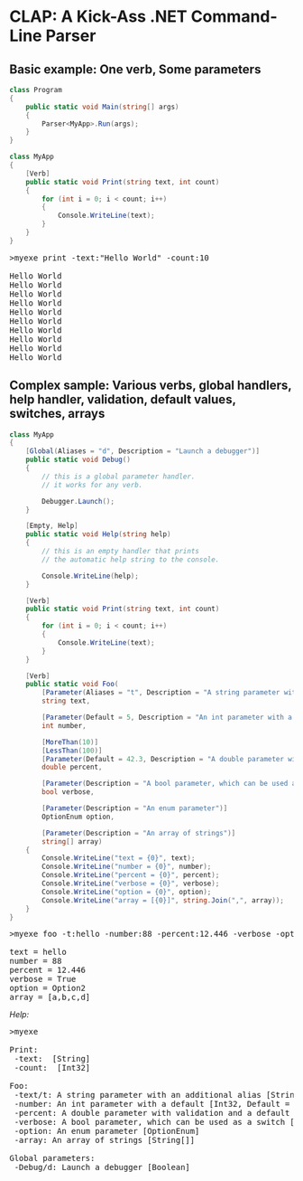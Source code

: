 CLAP: A Kick-Ass .NET Command-Line Parser
=========================================
Basic example: One verb, Some parameters
----------------------------------------
```c#
class Program
{
    public static void Main(string[] args)
    {
        Parser<MyApp>.Run(args);
    }
}

class MyApp
{
    [Verb]
    public static void Print(string text, int count)
    {
        for (int i = 0; i < count; i++)
        {
            Console.WriteLine(text);
        }
    }
}
```

<pre>
>myexe print -text:"Hello World" -count:10

Hello World
Hello World
Hello World
Hello World
Hello World
Hello World
Hello World
Hello World
Hello World
Hello World
</pre>

Complex sample: Various verbs, global handlers, help handler, validation, default values, switches, arrays
----------------------------------------------------------------------------------------------------------
```c#
class MyApp
{
    [Global(Aliases = "d", Description = "Launch a debugger")]
    public static void Debug()
    {
        // this is a global parameter handler.
        // it works for any verb.

        Debugger.Launch();
    }

    [Empty, Help]
    public static void Help(string help)
    {
        // this is an empty handler that prints
        // the automatic help string to the console.

        Console.WriteLine(help);
    }

    [Verb]
    public static void Print(string text, int count)
    {
        for (int i = 0; i < count; i++)
        {
            Console.WriteLine(text);
        }
    }

    [Verb]
    public static void Foo(
        [Parameter(Aliases = "t", Description = "A string parameter with an additional alias")]
        string text,

        [Parameter(Default = 5, Description = "An int parameter with a default")]
        int number,

        [MoreThan(10)]
        [LessThan(100)]
        [Parameter(Default = 42.3, Description = "A double parameter with validation and a default value")]
        double percent,

        [Parameter(Description = "A bool parameter, which can be used as a switch")]
        bool verbose,

        [Parameter(Description = "An enum parameter")]
        OptionEnum option,

        [Parameter(Description = "An array of strings")]
        string[] array)
    {
        Console.WriteLine("text = {0}", text);
        Console.WriteLine("number = {0}", number);
        Console.WriteLine("percent = {0}", percent);
        Console.WriteLine("verbose = {0}", verbose);
        Console.WriteLine("option = {0}", option);
        Console.WriteLine("array = [{0}]", string.Join(",", array));
    }
}
```

<pre>
>myexe foo -t:hello -number:88 -percent:12.446 -verbose -option:Option2 -array:a,b,c,d

text = hello
number = 88
percent = 12.446
verbose = True
option = Option2
array = [a,b,c,d]
</pre>

*Help:*
<pre>
>myexe

Print:
 -text:  [String]
 -count:  [Int32]

Foo:
 -text/t: A string parameter with an additional alias [String]
 -number: An int parameter with a default [Int32, Default = 5]
 -percent: A double parameter with validation and a default value [Double, Default = 42.3, More than 10, Less than 100]
 -verbose: A bool parameter, which can be used as a switch [Boolean]
 -option: An enum parameter [OptionEnum]
 -array: An array of strings [String[]]

Global parameters:
 -Debug/d: Launch a debugger [Boolean]
</pre>